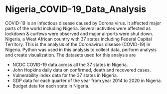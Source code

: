 # Nigeria_COVID-19_Data_Analysis
COVID-19 is an infectious disease caused by Corona virus. It affected major parts of the world including Nigeria. Several activities were affected as lockdown & curfews were observed and major airports were shut down. Nigeria, a West African country with 37 states including Federal Capital Territory. This is the analysis of the Coronavirus disease (COVID-19) in Nigeria. Python was used in this analysis to collect data, perform analysis and create visualization.
The datasets used for this analysis are
 * NCDC COVID-19 data across all the 37 states in Nigeria.
 * John Hopkins daily data on confirmed, death and recovered cases.
 * Vulnerability index data for the 37 states in Nigeria.
 * GDP data for each quarter of the year from year 2014 to 2020 in Nigeria.
 * Budget data for each state in Nigeria.
